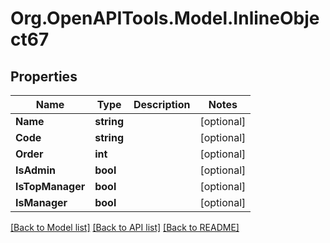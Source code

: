 
# Org.OpenAPITools.Model.InlineObject67

## Properties

Name | Type | Description | Notes
------------ | ------------- | ------------- | -------------
**Name** | **string** |  | [optional] 
**Code** | **string** |  | [optional] 
**Order** | **int** |  | [optional] 
**IsAdmin** | **bool** |  | [optional] 
**IsTopManager** | **bool** |  | [optional] 
**IsManager** | **bool** |  | [optional] 

[[Back to Model list]](../README.md#documentation-for-models)
[[Back to API list]](../README.md#documentation-for-api-endpoints)
[[Back to README]](../README.md)

